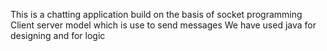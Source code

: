 This is a chatting application build on the basis of socket programming
Client server model which is use to send messages 
We have used java for designing and for logic
